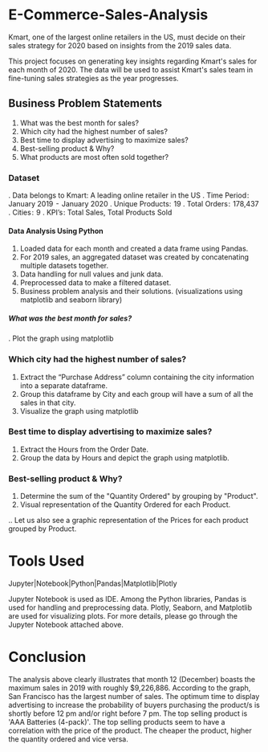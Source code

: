 # E-Commerce-Sales-Analysis
Kmart, one of the largest online retailers in the US, must decide on their sales strategy for 2020 based on insights from the 2019 sales data.

This project focuses on generating key insights regarding Kmart's sales for each month of 2020. The data will be used to assist Kmart's sales team in fine-tuning sales strategies as the year progresses.

## Business Problem Statements

1. What was the best month for sales?
2. Which city had the highest number of sales?
3. Best time to display advertising to maximize sales?
4. Best-selling product & Why?
5. What products are most often sold together?

### Dataset 

. Data belongs to Kmart: A leading online retailer in the US
. Time Period :  January 2019  -  January 2020
. Unique Products:  19
. Total Orders :  178,437
. Cities :  9
. KPI’s : Total Sales, Total Products Sold

#### Data Analysis Using Python
1. Loaded data for each month and created a data frame using Pandas.
2. For 2019 sales, an aggregated dataset was created by concatenating multiple datasets together.
3. Data handling for null values and junk data.
4. Preprocessed data to make a filtered dataset.
5. Business problem analysis and their solutions. (visualizations using matplotlib and seaborn library)

##### What was the best month for sales?
. Plot the graph using matplotlib




### Which city had the highest number of sales?
1. Extract the “Purchase Address” column containing the city information into a separate dataframe.
2. Group this dataframe by City and each group will have a sum of all the sales in that city.
3. Visualize the graph using matplotlib



### Best time to display advertising to maximize sales?
1. Extract the Hours from the Order Date.
2. Group the data by Hours and depict the graph using matplotlib.



### Best-selling product & Why?
1. Determine the sum of the "Quantity Ordered" by grouping by "Product".
2. Visual representation of the Quantity Ordered for each Product.







.. Let us also see a graphic representation of the Prices for each product grouped by Product.




# Tools Used
Jupyter|Notebook|Python|Pandas|Matplotlib|Plotly

Jupyter Notebook is used as IDE.
Among the Python libraries, Pandas is used for handling and preprocessing data.
Plotly, Seaborn, and Matplotlib are used for visualizing plots.
For more details, please go through the Jupyter Notebook attached above.

# Conclusion

The analysis above clearly illustrates that month 12 (December) boasts the maximum sales in 2019 with roughly $9,226,886.
According to the graph, San Francisco has the largest number of sales.
The optimum time to display advertising to increase the probability of buyers purchasing the product/s is shortly before 12 pm and/or right before 7 pm.
The top selling product is 'AAA Batteries (4-pack)'. The top selling products seem to have a correlation with the price of the product. The cheaper the product, higher the quantity ordered and vice versa.

   


